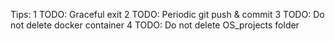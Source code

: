 Tips:
1 TODO: Graceful exit
2 TODO: Periodic git push & commit
3 TODO: Do not delete docker container
4 TODO: Do not delete OS_projects folder
